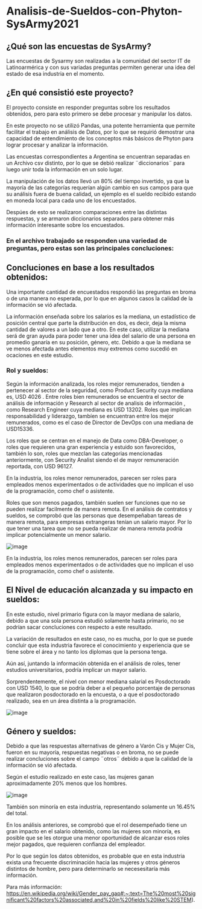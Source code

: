 # Analisis-de-Sueldos-con-Phyton-SysArmy2021

## ¿Qué son las encuestas de SysArmy?
Las encuestas de Sysarmy son realizadas a la comunidad del sector IT de Latinoarmérica y con sus variadas preguntas permiten generar una idea del estado de esa industria en el momento.

## ¿En qué consistió este proyecto?

El proyecto consiste en responder preguntas sobre los resultados obtenidos, pero para esto primero se debe procesar y manipular los datos.

En este proyecto no se utilizó Pandas, una potente herramienta que permite facilitar el trabajo en análisis de Datos, por lo que se requirió demostrar una capacidad de entendimiento de los conceptos más básicos de Phyton para lograr procesar y analizar la información.

Las encuestas correspondientes a Argentina se encuentran separadas en un Archivo csv distinto, por lo que se debió realizar ¨diccionarios¨ para luego unir toda la información en un solo lugar.

La manipulación de los datos llevó un 80% del tiempo invertido, ya que la mayoría de las categorías requerían algún cambio en sus campos para que su análisis fuera de buena calidad, un ejemplo es el sueldo recibido estando en moneda local para cada uno de los encuestados.

Despúes de esto se realizaron comparaciones entre las distintas respuestas, y se armaron diccionarios separados para obtener más información interesante sobre los encuestados.


### En el archivo trabajado se responden una variedad de preguntas, pero estas son las principales concluciones:

## Concluciones en base a los resultados obtenidos:

Una importante cantidad de encuestados respondió las preguntas en broma o de una manera no esperada, por lo que en algunos casos la calidad de la información se vió afectada.

La información enseñada sobre los salarios es la mediana, un estadístico de posición central que parte la distribución en dos, es decir, deja la misma cantidad de valores a un lado que a otro. En este caso, utilizar la mediana será de gran ayuda para poder tener una idea del salario de una persona en promedio ganaría en su posición, género, etc. Debido a que la mediana se ve menos afectada antes elementos muy extremos como sucedió en ocaciones en este estudio.

### Rol y sueldos:

Según la información analizada, los roles mejor remunerados, tienden a pertenecer al sector de la seguridad, como Product Security cuya mediana es, USD 4026 . Entre roles bien remunerados se encuentra el sector de análisis de información y Research al sector de analisis de información , como Research Engineer cuya mediana es USD 13202. Roles que implican responsabilidad y liderazgo, tambíen se encuentran entre los mejor remunerados, como es el caso de Director de DevOps con una mediana de USD15336.

Los roles que se centran en el manejo de Data como DBA-Developer, o roles que requieren una gran experiencia y estuido son favorecidos, también lo son, roles que mezclan las categorias mencionadas anteriormente, con Security Analist siendo el de mayor remuneración reportada, con USD 96127.

En la industria, los roles menor remunerados, parecen ser roles para empleados menos experimentados o de actividades que no implican el uso de la programación, como chef o asistente.

Roles que son menos pagados, también suelen ser funciones que no se pueden realizar facilmente de manera remota. En el análisis de contratos y sueldos, se comprobó que las personas que desempeñaban tareas de manera remota, para empresas extrangeras tenían un salario mayor. Por lo que tener una tarea que no se pueda realizar de manera remota podría implicar potencialmente un menor salario.

![image](https://user-images.githubusercontent.com/74270973/219704178-eafc282c-b402-4991-89a3-2199ba2ed015.png)

En la industria, los roles menos remunerados, parecen ser roles para empleados menos experimentados o de actividades que no implican el uso de la programación, como chef o asistente.

## El Nivel de educación alcanzada y su impacto en sueldos:

En este estudio, nivel primario figura con la mayor mediana de salario, debido a que una sola persona estudió solamente hasta primario, no se podrían sacar concluciones con respecto a este resultado.

La variación de resultados en este caso, no es mucha, por lo que se puede concluir que esta industria favorece el conocimiento y experiencia que se tiene sobre el área y no tanto los diplomas que la persona tenga.

Aún así, juntando la información obtenida en el análisis de roles, tener estudios universitarios, podría implicar un mayor salario.

Sorprendentemente, el nivel con menor mediana salarial es Posdoctorado con USD 1540, lo que se podría deber a el pequeño porcentaje de personas que realizaron posdoctorado en la encuesta, o a que el posdoctorado realizado, sea en un área distinta a la programación.

![image](https://user-images.githubusercontent.com/74270973/219704816-bdac242f-ff7a-457e-85fb-826d42a7c7b3.png)


## Género y sueldos:

Debido a que las respuestas alternativas de género a Varón Cis y Mujer Cis, fueron en su mayoría, respuestas negativas o en broma, no se puede realizar concluciones sobre el campo ¨otros¨ debido a que la calidad de la información se vió afectada.

Según el estudio realizado en este caso, las mujeres ganan aproximadamente 20% menos que los hombres.

![image](https://user-images.githubusercontent.com/74270973/219705065-7d435fb6-a74a-4b02-a27c-327c6f839e0c.png)

También son minoría en esta industria, representando solamente un 16.45% del total.

En los análisis anteriores, se comprobó que el rol desempeñado tiene un gran impacto en el salario obtenido, como las mujeres son minoría, es posible que se les otorgue una menor oportunidad de alcanzar esos roles mejor pagados, que requieren confianza del empleador.

Por lo que según los datos obtenidos, es probable que en esta industria exista una frecuente discriminación hacia las mujeres y otros géneros distintos de hombre, pero para determinarlo se necesesitaría más información.

Para más información: https://en.wikipedia.org/wiki/Gender_pay_gap#:~:text=The%20most%20significant%20factors%20associated,and%20in%20fields%20like%20STEM).

